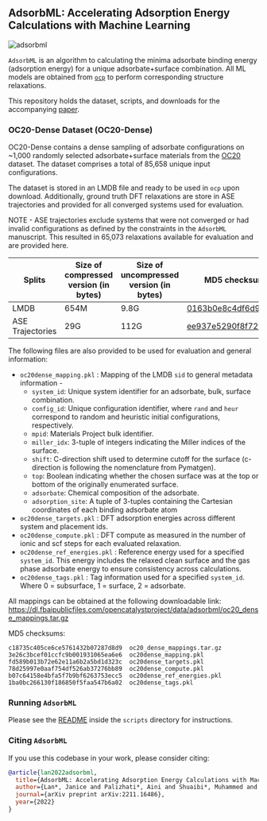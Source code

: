 ## AdsorbML: Accelerating Adsorption Energy Calculations with Machine Learning

![adsorbml](https://user-images.githubusercontent.com/45150244/213025581-498b459e-9077-42ac-84e1-65ef331555d2.png)

`AdsorbML` is an algorithm to calculating the minima adsorbate binding energy (adsorption energy) for a unique adsorbate+surface combination. All ML models are obtained from [`ocp`](https://github.com/Open-Catalyst-Project/ocp) to perform corresponding structure relaxations.

This repository holds the dataset, scripts, and downloads for the accompanying [paper](https://arxiv.org/abs/2211.16486).

### OC20-Dense Dataset (OC20-Dense)

OC20-Dense contains a dense sampling of adsorbate configurations on ~1,000 randomly selected adsorbate+surface materials from the [OC20](https://arxiv.org/abs/2010.09990) dataset. The dataset comprises a total of 85,658 unique input configurations.

The dataset is stored in an LMDB file and ready to be used in `ocp` upon download. Additionally, ground truth DFT relaxations are store in ASE trajectories and provided for all converged systems used for evaluation.

NOTE - ASE trajectories exclude systems that were not converged or had invalid configurations as defined by the constraints in the `AdsorbML` manuscript. This resulted in 65,073 relaxations available for evaluation and are provided here.


|Splits |Size of compressed version (in bytes)  |Size of uncompressed version (in bytes)    | MD5 checksum (download link)   |
|---    |---    |---    |---    |
|LMDB    |654M   |9.8G   | [0163b0e8c4df6d9c426b875a28d9178a](https://dl.fbaipublicfiles.com/opencatalystproject/data/adsorbml/oc20_dense_data.tar.gz)   |
|ASE Trajectories    |29G    |112G   | [ee937e5290f8f720c914dc9a56e0281f](https://dl.fbaipublicfiles.com/opencatalystproject/data/adsorbml/oc20_dense_trajectories.tar.gz)   |

The following files are also provided to be used for evaluation and general information:
* `oc20dense_mapping.pkl` : Mapping of the LMDB `sid` to general metadata information -
  * `system_id`: Unique system identifier for an adsorbate, bulk, surface combination.
  * `config_id`: Unique configuration identifier, where `rand` and `heur` correspond to random and heuristic initial configurations, respectively.
  * `mpid`: Materials Project bulk identifier.
  * `miller_idx`: 3-tuple of integers indicating the Miller indices of the surface.
  * `shift`: C-direction shift used to determine cutoff for the surface (c-direction is following the nomenclature from Pymatgen).
  * `top`: Boolean indicating whether the chosen surface was at the top or bottom of the originally enumerated surface.
  * `adsorbate`: Chemical composition of the adsorbate.
  * `adsorption_site`: A tuple of 3-tuples containing the Cartesian coordinates of each binding adsorbate atom
* `oc20dense_targets.pkl` :  DFT adsorption energies across different system and placement ids.
* `oc20dense_compute.pkl` :  DFT compute as measured in the number of ionic and scf steps for each evaluated relaxation.
* `oc20dense_ref_energies.pkl` : Reference energy used for a specified `system_id`. This energy includes the relaxed clean surface and the gas phase adsorbate energy to ensure consistency across calculations.
* `oc20dense_tags.pkl` : Tag information used for a specified `system_id`. Where 0 = subsurface, 1 = surface, 2 = adsorbate.

All mappings can be obtained at the following downloadable link: https://dl.fbaipublicfiles.com/opencatalystproject/data/adsorbml/oc20_dense_mappings.tar.gz

MD5 checksums:
```
c18735c405ce6ce5761432b07287d8d9  oc20_dense_mappings.tar.gz
3e26c3bcef01ccfc9b001931065ea6e6  oc20dense_mapping.pkl
fd589b013b72e62e11a6b2a5bd1d323c  oc20dense_targets.pkl
78d25997e0aaf754df526ab37276bb89  oc20dense_compute.pkl
b07c64158e4bfa5f7b9bf6263753ecc5  oc20dense_ref_energies.pkl
1ba0bc266130f186850f5faa547b6a02  oc20dense_tags.pkl
```

### Running `AdsorbML`

Please see the [README](adsorbml/scripts/README.md) inside the `scripts` directory for instructions.

### Citing `AdsorbML`

If you use this codebase in your work, please consider citing:

```bibtex
@article{lan2022adsorbml,
  title={AdsorbML: Accelerating Adsorption Energy Calculations with Machine Learning},
  author={Lan*, Janice and Palizhati*, Aini and Shuaibi*, Muhammed and Wood*, Brandon M and Wander, Brook and Das, Abhishek and Uyttendaele, Matt and Zitnick, C Lawrence and Ulissi, Zachary W},
  journal={arXiv preprint arXiv:2211.16486},
  year={2022}
}
```
